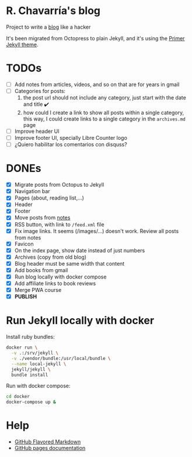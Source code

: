 # R. Chavarría's blog

Project to write a [blog] like a hacker

It's been migrated from Octopress to plain Jekyll, and it's using the
[Primer Jekyll theme].

# TODOs

- [ ] Add notes from articles, videos, and so on that are for years in gmail
- [ ] Categories for posts:
    1. the post url should not include any category, just start with the date and title :heavy_check_mark:
    2. how could I create a link to show all posts within a single category, this way, I could
    create links to a single category in the `archives.md` page
- [ ] Improve header UI
- [ ] Improve footer UI, specially Libre Counter logo
- [ ] ¿Quiero habilitar los comentarios con disquss?

# DONEs

- [x] Migrate posts from Octopus to Jekyll 
- [x] Navigation bar
- [x] Pages (about, reading list,...)
- [x] Header
- [x] Footer
- [x] Move posts from [notes]
- [x] RSS button, with link to `/feed.xml` file
- [x] Fix image links. It seems (/images/...) doesn't work. Review all posts from notes
- [x] Favicon
- [x] On the index page, show date instead of just numbers
- [x] Archives (copy from old blog)
- [x] Blog header must be same width that content
- [x] Add books from gmail
- [x] Run blog locally with docker compose
- [x] Add affiliate links to book reviews
- [x] Merge PWA course
- [x] **PUBLISH**

# Run Jekyll locally with docker

Install ruby bundles:

```bash
docker run \
  -v .:/srv/jekyll \
  -v ./vendor/bundle:/usr/local/bundle \
  --name local-jekyll \
  jekyll/jekyll \
  bundle install
```

Run with docker compose:

```bash
cd docker
docker-compose up &
```

# Help

- [GitHub Flavored Markdown]
- [GitHub pages documentation] 

[blog]: https://rchavarria.github.io
[Primer Jekyll theme]: https://github.com/pages-themes/primer
[GitHub Flavored Markdown]: https://guides.github.com/features/mastering-markdown/
[GitHub pages documentation]: https://help.github.com/categories/github-pages-basics/ 
[notes]: https://github.com/rchavarria/notes

